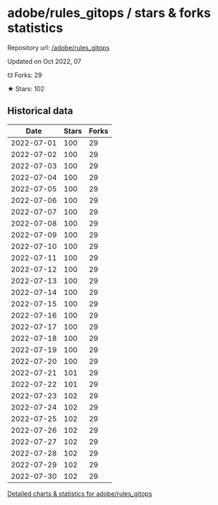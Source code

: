 # adobe/rules_gitops / stars & forks statistics

Repository url: [/adobe/rules_gitops](https://github.com/adobe/rules_gitops)

Updated on Oct 2022, 07

☋ Forks: 29

★ Stars: 102

## Historical data
| Date | Stars | Forks |
|------|-------|-------|
| 2022-07-01 | 100 | 29 | 
| 2022-07-02 | 100 | 29 | 
| 2022-07-03 | 100 | 29 | 
| 2022-07-04 | 100 | 29 | 
| 2022-07-05 | 100 | 29 | 
| 2022-07-06 | 100 | 29 | 
| 2022-07-07 | 100 | 29 | 
| 2022-07-08 | 100 | 29 | 
| 2022-07-09 | 100 | 29 | 
| 2022-07-10 | 100 | 29 | 
| 2022-07-11 | 100 | 29 | 
| 2022-07-12 | 100 | 29 | 
| 2022-07-13 | 100 | 29 | 
| 2022-07-14 | 100 | 29 | 
| 2022-07-15 | 100 | 29 | 
| 2022-07-16 | 100 | 29 | 
| 2022-07-17 | 100 | 29 | 
| 2022-07-18 | 100 | 29 | 
| 2022-07-19 | 100 | 29 | 
| 2022-07-20 | 100 | 29 | 
| 2022-07-21 | 101 | 29 | 
| 2022-07-22 | 101 | 29 | 
| 2022-07-23 | 102 | 29 | 
| 2022-07-24 | 102 | 29 | 
| 2022-07-25 | 102 | 29 | 
| 2022-07-26 | 102 | 29 | 
| 2022-07-27 | 102 | 29 | 
| 2022-07-28 | 102 | 29 | 
| 2022-07-29 | 102 | 29 | 
| 2022-07-30 | 102 | 29 | 


[Detailed charts & statistics for adobe/rules_gitops](https://reviewgithub.com/rep/adobe/rules_gitops)

